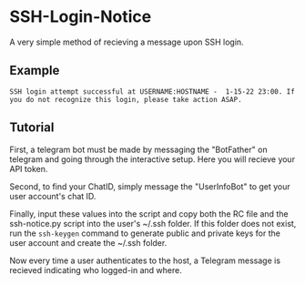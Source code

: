 # SSH-Login-Notice



A very simple method of recieving a message upon SSH login.

## Example

```
SSH login attempt successful at USERNAME:HOSTNAME -  1-15-22 23:00. If you do not recognize this login, please take action ASAP.
```


## Tutorial

First, a telegram bot must be made by messaging the "BotFather" on telegram and going through the interactive setup. Here you will recieve your API token.


Second, to find your ChatID, simply message the "UserInfoBot" to get your user account's chat ID.


Finally, input these values into the script and copy both the RC file and the ssh-notice.py script into the user's ~/.ssh folder. If this folder does not exist, run the `ssh-keygen` command to generate public and private keys for the user account and create the ~/.ssh folder. 


Now every time a user authenticates to the host, a Telegram message is recieved indicating who logged-in and where. 




